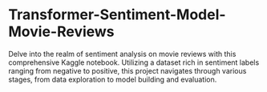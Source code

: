 # Transformer-Sentiment-Model-Movie-Reviews

Delve into the realm of sentiment analysis on movie reviews with this comprehensive Kaggle notebook. Utilizing a dataset rich in sentiment labels ranging from negative to positive, this project navigates through various stages, from data exploration to model building and evaluation.
